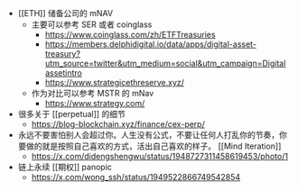 - [[ETH]] 储备公司的 mNAV
	- 主要可以参考 SER 或者 coinglass
		- https://www.coinglass.com/zh/ETFTreasuries
		- https://members.delphidigital.io/data/apps/digital-asset-treasury?utm_source=twitter&utm_medium=social&utm_campaign=Digitalassetintro
		- https://www.strategicethreserve.xyz/
	- 作为对比可以参考 MSTR 的 mNav
		- https://www.strategy.com/
- 很多关于 [[perpetual]] 的细节
	- https://blog-blockchain.xyz/finance/cex-perp/
- 永远不要害怕别人会超过你。人生没有公式，不要让任何人打乱你的节奏，你要做的就是按照自己喜欢的方式，活出自己喜欢的样子。 [[Mind Iteration]]
	- https://x.com/didengshengwu/status/1948727311458619453/photo/1
- 链上永续 [[期权]] panopic
	- https://x.com/wong_ssh/status/1949522866749542854